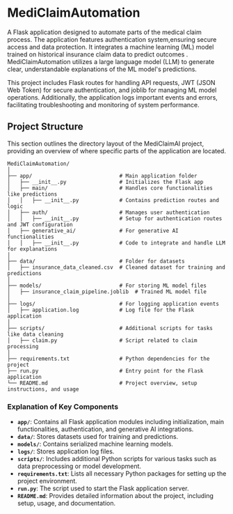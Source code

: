 # MediClaimAutomation

A Flask application designed to automate parts of the medical claim process. The application features authentication system,ensuring secure access and data protection. It integrates a machine learning (ML) model trained on historical insurance claim data to predict outcomes .  
MediClaimAutomation utilizes a large language model (LLM) to generate clear, understandable explanations of the ML model's predictions. 

This project includes Flask routes for handling API requests, JWT (JSON Web Token) for secure authentication, and joblib for managing ML model operations. Additionally, the application logs important events and errors, facilitating troubleshooting and monitoring of system performance.

## Project Structure
This section outlines the directory layout of the MediClaimAI project, providing an overview of where specific parts of the application are located.

```plaintext
MediClaimAutomation/
│
├── app/                            # Main application folder
│   ├── __init__.py                 # Initializes the Flask app
│   ├── main/                       # Handles core functionalities like predictions
│   │   ├── __init__.py             # Contains prediction routes and logic
│   ├── auth/                       # Manages user authentication
│   │   ├── __init__.py             # Setup for authentication routes and JWT configuration
│   ├── generative_ai/              # For generative AI functionalities
│   │   ├── __init__.py             # Code to integrate and handle LLM for explanations
│
├── data/                           # Folder for datasets
│   ├── insurance_data_cleaned.csv  # Cleaned dataset for training and predictions
│
├── models/                         # For storing ML model files
│   ├── insurance_claim_pipeline.joblib  # Trained ML model file
│
├── logs/                           # For logging application events
│   ├── application.log             # Log file for the Flask application
│
├── scripts/                        # Additional scripts for tasks like data cleaning
│   ├── claim.py                    # Script related to claim processing
│
├── requirements.txt                # Python dependencies for the project
├── run.py                          # Entry point for the Flask application
└── README.md                       # Project overview, setup instructions, and usage

```

### Explanation of Key Components

- **`app/`**: Contains all Flask application modules including initialization, main functionalities, authentication, and generative AI integrations.
- **`data/`**: Stores datasets used for training and predictions.
- **`models/`**: Contains serialized machine learning models.
- **`logs/`**: Stores application log files.
- **`scripts/`**: Includes additional Python scripts for various tasks such as data preprocessing or model development.
- **`requirements.txt`**: Lists all necessary Python packages for setting up the project environment.
- **`run.py`**: The script used to start the Flask application server.
- **`README.md`**: Provides detailed information about the project, including setup, usage, and documentation.

